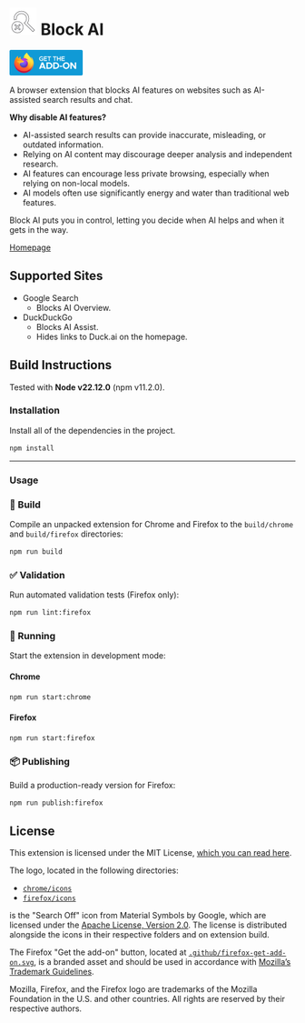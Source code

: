 # ![Block AI Logo](firefox/icons/ai_off_light.svg) Block AI

[<img src=".github/firefox-get-add-on.svg" width="129" height="45">](https://addons.mozilla.org/firefox/addon/block-ai)

A browser extension that blocks AI features on websites such as AI-assisted search results and chat.

**Why disable AI features?**

* AI-assisted search results can provide inaccurate, misleading, or outdated information.
* Relying on AI content may discourage deeper analysis and independent research.
* AI features can encourage less private browsing, especially when relying on non-local models.
* AI models often use significantly energy and water than traditional web features.

Block AI puts you in control, letting you decide when AI helps and when it gets in the way.

[Homepage](https://www.jameskerrane.com/block-ai)

## Supported Sites

* Google Search
  * Blocks AI Overview.
* DuckDuckGo
  * Blocks AI Assist.
  * Hides links to Duck.ai on the homepage.

## Build Instructions

Tested with **Node v22.12.0** (npm v11.2.0).

### Installation

Install all of the dependencies in the project.

```sh
npm install
```

---

### Usage

### 🔨 Build

Compile an unpacked extension for Chrome and Firefox to the `build/chrome` and `build/firefox` directories:

```sh
npm run build
```

### ✅ Validation

Run automated validation tests (Firefox only):

```sh
npm run lint:firefox
```

### 🚀 Running

Start the extension in development mode:

#### Chrome

```sh
npm run start:chrome
```

#### Firefox

```sh
npm run start:firefox
```

### 📦 Publishing

Build a production-ready version for Firefox:

```sh
npm run publish:firefox
```

## License

This extension is licensed under the MIT License, [which you can read here](LICENSE).

The logo, located in the following directories:

- [`chrome/icons`](chrome/icons)
- [`firefox/icons`](firefox/icons)

is the "Search Off" icon from Material Symbols by Google, which are licensed under the [Apache License, Version 2.0](https://www.apache.org/licenses/LICENSE-2.0.html). The license is distributed alongside the icons in their respective folders and on extension build.

The Firefox "Get the add-on" button, located at [`.github/firefox-get-add-on.svg`](.github/firefox-get-add-on.svg), is a branded asset and should be used in accordance with [Mozilla’s Trademark Guidelines](https://www.mozilla.org/en-US/foundation/trademarks/policy/).

Mozilla, Firefox, and the Firefox logo are trademarks of the Mozilla Foundation in the U.S. and other countries. All rights are reserved by their respective authors.
